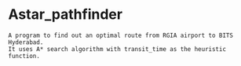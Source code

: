 # Astar_pathfinder
    A program to find out an optimal route from RGIA airport to BITS Hyderabad. 
    It uses A* search algorithm with transit_time as the heuristic function.
